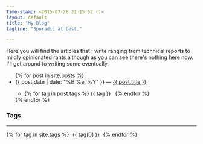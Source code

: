 ```yaml
---
Time-stamp: <2015-07-28 21:15:52 ()>
layout: default
title: "My Blog"
tagline: "Sporadic at best."

---
```


Here you will find the articles that I write ranging from technical
reports to mildly opinionated rants although as you can see there's
nothing here now. I'll get around to writing some eventually.

<ul>
  {% for post in site.posts %}
  <li>
    <div class="post-list-date">{{ post.date | date: "%B %e, %Y" }}</span>
	&mdash;
	<a href="{{ post.url }}">{{ post.title }}</a>
	<ul class="hide-bullet"><li>
	<span class="post-tags">
	{% for tag in post.tags %}
	  <span class="accent">{{ tag }}</span> &nbsp;
	  {% endfor %}
    </li></ul>
	</span>
  </li>
  {% endfor %}
</ul>


### Tags
<hr/>


<div class="tag-cloud">
   {% for tag in site.tags %}
      <a href="#posts-tag" id="{{ forloop.index }}" class="__tag" style="margin: 5px">{{ tag[0] }}</a>
      <ul id="list_{{ forloop.index }}" style="display:none;">
         {% for post in tag[1] %}
            <li><a href="{{ post.url }}">{{ post.title }}</a></li>
         {% endfor %}
      </ul>
   {% endfor %}
</div>

<div id ="posts-tags" class="post-list" style="margin: 50px;"></div>

<script type="text/javascript">
   $(function() {
      var minFont = 15.0,
          maxFont = 40.0,
          diffFont = maxFont - minFont,
          size = 0;
       
      {% assign max = 1.0 %}
      {% for tag in site.tags %}
         {% if tag[1].size > max %}
            {% assign max = tag[1].size %}
         {% endif %}
      {% endfor %}
            
      {% for tag in site.tags %}
         size = (Math.log({{ tag[1].size }}) / Math.log({{ max }})) * diffFont + minFont;
         $("#{{ forloop.index }}").css("font-size", size + "px");
      {% endfor %}

      $('.tag-cloud a[class^="__tag"]').click(function() {
         $('.post-list').empty();
         $('#list_' + $(this).attr('id')).each(function() {
            $('.post-list').append('<ul>' + $(this).html() + '</ul>');
         });
      });
   });
</script>

	  
